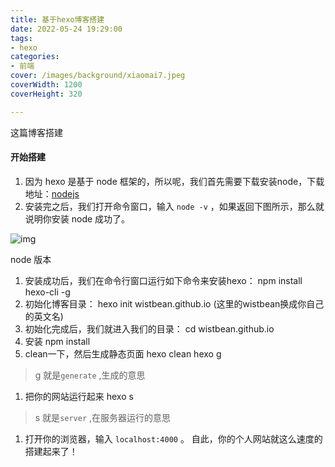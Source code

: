 ```yaml
---
title: 基于hexo博客搭建
date: 2022-05-24 19:29:00
tags:
- hexo
categories:
- 前端
cover: /images/background/xiaomai7.jpeg
coverWidth: 1200
coverHeight: 320

---
```

这篇博客搭建

<!-- more -->

#### 开始搭建

1. 因为 hexo 是基于 node 框架的，所以呢，我们首先需要下载安装node，下载地址：[nodejs](https://wistbean.github.io/nodejs.cn)
2. 安装完之后，我们打开命令窗口，输入 `node -v` ，如果返回下图所示，那么就说明你安装 node 成功了。

![img](https://ask.qcloudimg.com/http-save/yehe-7723642/q6zr2g8kl1.png?imageView2/2/w/1620)

node 版本

1. 安装成功后，我们在命令行窗口运行如下命令来安装hexo： npm install hexo-cli -g 
2. 初始化博客目录： hexo init wistbean.github.io (这里的wistbean换成你自己的英文名) 
3. 初始化完成后，我们就进入我们的目录： cd wistbean.github.io 
4. 安装 npm install 
5. clean一下，然后生成静态页面 hexo clean hexo g 

> g 就是`generate` ,生成的意思

1. 把你的网站运行起来 hexo s

> s 就是`server` ,在服务器运行的意思

1. 打开你的浏览器，输入 `localhost:4000` 。 自此，你的个人网站就这么速度的搭建起来了！
